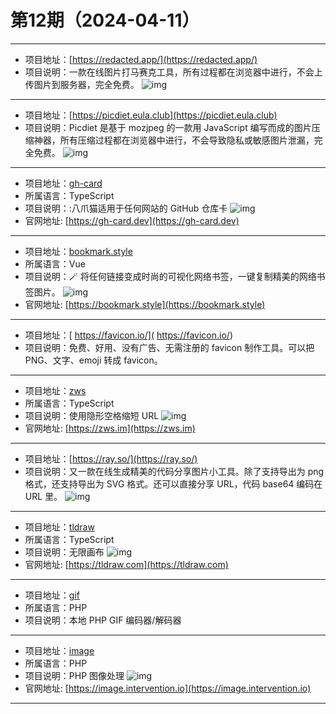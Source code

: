 # 第12期（2024-04-11）

---
- 项目地址：[https://redacted.app/](https://redacted.app/)
- 项目说明：一款在线图片打马赛克工具，所有过程都在浏览器中进行，不会上传图片到服务器，完全免费。
![img](/weekly/static/images/2024-04-11/1712800872.png)
---
- 项目地址：[https://picdiet.eula.club](https://picdiet.eula.club)
- 项目说明：Picdiet 是基于 mozjpeg 的一款用 JavaScript 编写而成的图片压缩神器，所有压缩过程都在浏览器中进行，不会导致隐私或敏感图片泄漏，完全免费。
![img](/weekly/static/images/2024-04-11/1712801433.png)
---
- 项目地址：[gh-card](https://github.com/nwtgck/gh-card)
- 所属语言：TypeScript
- 项目说明：:八爪猫适用于任何网站的 GitHub 仓库卡
![img](/weekly/static/images/2024-04-11/1712803777.png)
- 官网地址: [https://gh-card.dev](https://gh-card.dev)
---
- 项目地址：[bookmark.style](https://github.com/xiaoluoboding/bookmark.style)
- 所属语言：Vue
- 项目说明：🪄 将任何链接变成时尚的可视化网络书签，一键复制精美的网络书签图片。
![img](/weekly/static/images/2024-04-11/1712805075.png)
- 官网地址: [https://bookmark.style](https://bookmark.style)
---
- 项目地址：[ https://favicon.io/]( https://favicon.io/)
- 项目说明：免费、好用、没有广告、无需注册的 favicon 制作工具。可以把 PNG、文字、emoji 转成 favicon。
---

- 项目地址：[zws](https://github.com/zws-im/zws)
- 所属语言：TypeScript
- 项目说明：使用隐形空格缩短 URL
![img](/weekly/static/images/2024-04-11/1712811212.png)
- 官网地址: [https://zws.im](https://zws.im)
---
- 项目地址：[https://ray.so/](https://ray.so/)
- 项目说明：又一款在线生成精美的代码分享图片小工具。除了支持导出为 png 格式，还支持导出为 SVG 格式。还可以直接分享 URL，代码 base64 编码在 URL 里。
![img](/weekly/static/images/2024-04-11/1712811519.png)
---
- 项目地址：[tldraw](https://github.com/tldraw/tldraw)
- 所属语言：TypeScript
- 项目说明：无限画布
![img](/weekly/static/images/2024-04-11/1712813430.png)
- 官网地址: [https://tldraw.com](https://tldraw.com)
---
- 项目地址：[gif](https://github.com/Intervention/gif)
- 所属语言：PHP
- 项目说明：本地 PHP GIF 编码器/解码器
---
- 项目地址：[image](https://github.com/Intervention/image)
- 所属语言：PHP
- 项目说明：PHP 图像处理
![img](/weekly/static/images/2024-04-11/1712837185.png)
- 官网地址: [https://image.intervention.io](https://image.intervention.io)
---